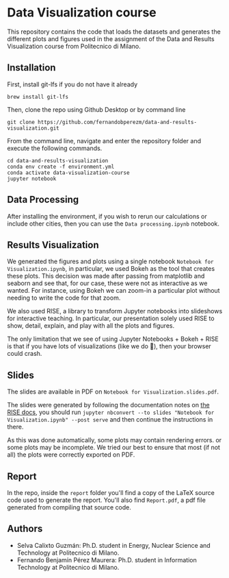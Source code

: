 # Data Visualization course
This repository contains the code that loads the datasets and generates the different plots and figures used in the 
assignment of the Data and Results Visualization course from Politecnico di Milano. 

## Installation

First, install git-lfs if you do not have it already
```shell script
brew install git-lfs
```

Then, clone the repo using Github Desktop or by command line
```shell script
git clone https://github.com/fernandobperezm/data-and-results-visualization.git
```

From the command line, navigate and enter the repository folder and execute the following commands.
```shell script
cd data-and-results-visualization
conda env create -f environment.yml
conda activate data-visualization-course
jupyter notebook
```

## Data Processing
After installing the environment, if you wish to rerun our calculations or include other cities, then you can use the `Data processing.ipynb` notebook.

## Results Visualization
We generated the figures and plots using a single notebook `Notebook for Visualization.ipynb`, in particular, we used Bokeh as the tool
that creates these plots. This decision was made after passing from matplotlib and seaborn and see that, for our case, 
these were not as interactive as we wanted. For instance, using Bokeh we can zoom-in a particular plot without needing to
write the code for that zoom.

We also used RISE, a library to transform Jupyter notebooks into slideshows for interactive teaching. In particular, our presentation
solely used RISE to show, detail, explain, and play with all the plots and figures.

The only limitation that we see of using Jupyter Notebooks + Bokeh + RISE is that if you have lots of visualizations (like we do 🤣),
then your browser could crash. 

## Slides
The slides are available in PDF on `Notebook for Visualization.slides.pdf`.

The slides were generated by following the documentation notes on [the RISE docs](https://rise.readthedocs.io/en/stable/exportpdf.html), you should
run `jupyter nbconvert --to slides "Notebook for Visualization.ipynb" --post serve` and then continue the instructions in there.

As this was done automatically, some plots may contain rendering errors. or some plots may be incomplete. We tried our best to 
ensure that most (if not all) the plots were correctly exported on PDF.

## Report
In the repo, inside the `report` folder you'll find a copy of the LaTeX source code used to generate the report. You'll 
also find `Report.pdf`, a pdf file generated from compiling that source code.

## Authors
- Selva Calixto Guzmán: Ph.D. student in Energy, Nuclear Science and Technology at Politecnico di Milano.
- Fernando Benjamín Pérez Maurera: Ph.D. student in Information Technology at Politecnico di Milano.
